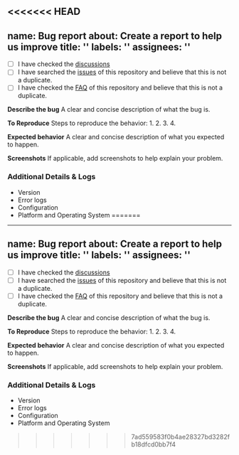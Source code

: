 <<<<<<< HEAD
---
name: Bug report
about: Create a report to help us improve
title: ''
labels: ''
assignees: ''
---

<!-- The content in here will not be show。To forbid duplication，easier search in the feature，before you create an issue，please check the following. If your question is a newer/beginner's，recommand to https://github.com/rongcloud/server-sdk-java/discussions to ask it. -->

- [ ] I have checked the [discussions](https://github.com/rongcloud/server-sdk-java/discussions)
- [ ] I have searched the [issues](https://github.com/rongcloud/server-sdk-java/issues) of this repository and believe that this is not a duplicate.
- [ ] I have checked the [FAQ](https://docs.rongcloud.cn/v4/5X/views/im/noui/faq/overview.html) of this repository and believe that this is not a duplicate.

**Describe the bug**
A clear and concise description of what the bug is.

**To Reproduce**
Steps to reproduce the behavior:
1. 
2. 
3. 
4. 

**Expected behavior**
A clear and concise description of what you expected to happen.

**Screenshots**
If applicable, add screenshots to help explain your problem.

### Additional Details & Logs

- Version
- Error logs
- Configuration
- Platform and Operating System
=======
---
name: Bug report
about: Create a report to help us improve
title: ''
labels: ''
assignees: ''
---

<!-- The content in here will not be show。To forbid duplication，easier search in the feature，before you create an issue，please check the following. If your question is a newer/beginner's，recommand to https://github.com/rongcloud/server-sdk-java/discussions to ask it. -->

- [ ] I have checked the [discussions](https://github.com/rongcloud/server-sdk-java/discussions)
- [ ] I have searched the [issues](https://github.com/rongcloud/server-sdk-java/issues) of this repository and believe that this is not a duplicate.
- [ ] I have checked the [FAQ](https://docs.rongcloud.cn/v4/5X/views/im/noui/faq/overview.html) of this repository and believe that this is not a duplicate.

**Describe the bug**
A clear and concise description of what the bug is.

**To Reproduce**
Steps to reproduce the behavior:
1. 
2. 
3. 
4. 

**Expected behavior**
A clear and concise description of what you expected to happen.

**Screenshots**
If applicable, add screenshots to help explain your problem.

### Additional Details & Logs

- Version
- Error logs
- Configuration
- Platform and Operating System
>>>>>>> 7ad559583f0b4ae28327bd3282fb18dfcd0bb7f4
